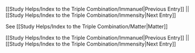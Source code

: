 [[Study Helps/Index to the Triple Combination/Immanuel|Previous Entry]]  ||  [[Study Helps/Index to the Triple Combination/Immensity|Next Entry]]

 See [[Study Helps/Index to the Triple Combination/Matter|Matter]]

[[Study Helps/Index to the Triple Combination/Immanuel|Previous Entry]]  ||  [[Study Helps/Index to the Triple Combination/Immensity|Next Entry]]